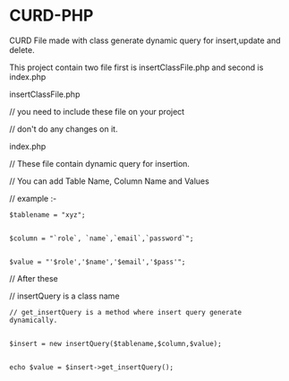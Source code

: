 # CURD-PHP
CURD File made with class generate dynamic query for insert,update and delete. 

This project contain two file first is insertClassFile.php and second is index.php

insertClassFile.php


// you need to include these file on your project 


// don't do any changes on it.

index.php


// These file contain dynamic query for insertion.


// You can add Table Name, Column Name and Values


// example :-


    $tablename = "xyz";
	
	
    $column = "`role`, `name`,`email`,`password`";
	
	
    $value = "'$role','$name','$email','$pass'";
	
	
// After these


// insertQuery is a class name


    // get_insertQuery is a method where insert query generate dynamically.
	
	
    $insert = new insertQuery($tablename,$column,$value);
	
	
    echo $value = $insert->get_insertQuery();
	
	

